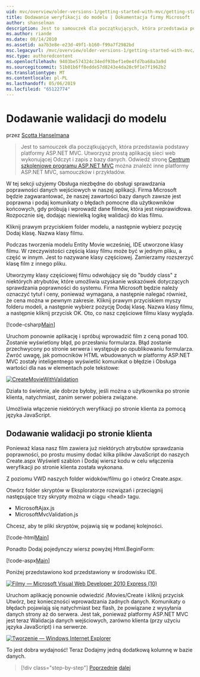 ```yaml
---
uid: mvc/overview/older-versions-1/getting-started-with-mvc/getting-started-with-mvc-part7
title: Dodawanie weryfikacji do modelu | Dokumentacja firmy Microsoft
author: shanselman
description: Jest to samouczek dla początkujących, która przedstawia podstawy platformy ASP.NET MVC. Utwórz prostą aplikację sieci web wykonującej Odczyt i zapis z bazy danych.
ms.author: riande
ms.date: 08/14/2010
ms.assetid: aa7b3e8e-e23d-49f1-b160-f99a7f2982bd
msc.legacyurl: /mvc/overview/older-versions-1/getting-started-with-mvc/getting-started-with-mvc-part7
msc.type: authoredcontent
ms.openlocfilehash: 9403be574324c34edf93bef1e0e4fd7ba68a3a9d
ms.sourcegitcommit: 51b01b6ff8edde57d8243e4da28c9f1e7f1962b2
ms.translationtype: MT
ms.contentlocale: pl-PL
ms.lasthandoff: 05/06/2019
ms.locfileid: "65122774"
---
```

# <a name="adding-validation-to-the-model"></a>Dodawanie walidacji do modelu

przez [Scotta Hanselmana](https://github.com/shanselman)

> Jest to samouczek dla początkujących, która przedstawia podstawy platformy ASP.NET MVC. Utworzysz prostą aplikację sieci web wykonującej Odczyt i zapis z bazy danych. Odwiedź stronę [Centrum szkoleniowe programu ASP.NET MVC](../../../index.md) można znaleźć inne platformy ASP.NET MVC, samouczków i przykładów.

W tej sekcji użyjemy Obsługa niezbędne do obsługi sprawdzania poprawności danych wejściowych w naszej aplikacji. Firma Microsoft będzie zagwarantować, że naszej zawartości bazy danych zawsze jest poprawna i podaj komunikaty o błędach pomocne dla użytkowników końcowych, gdy próbują i wprowadź dane filmów, która jest nieprawidłowa. Rozpocznie się, dodając niewielką logikę walidacji do klas filmu.

Kliknij prawym przyciskiem folder modelu, a następnie wybierz pozycję Dodaj klasę. Nazwa klasy filmu.

Podczas tworzenia modelu Entity Movie wcześniej, IDE utworzone klasy filmu. W rzeczywistości częścią klasy filmu może być w jednym pliku, a część w innym. Jest to nazywane klasy częściowej. Zamierzamy rozszerzyć klasę film z innego pliku.

Utworzymy klasy częściowej filmu odwołujący się do "buddy class" z niektórych atrybutów, które umożliwia uzyskanie wskazówek dotyczących sprawdzania poprawności do systemu. Firma Microsoft będzie należy oznaczyć tytuł i ceny, ponieważ wymagana, a następnie nalegać również, że cena można w pewnym zakresie. Kliknij prawym przyciskiem myszy folderu modeli, a następnie wybierz pozycję Dodaj klasę. Nazwa klasy filmu, a następnie kliknij przycisk OK. Oto, co nasz częściowe filmu klasy wygląda.

[!code-csharp[Main](getting-started-with-mvc-part7/samples/sample1.cs)]

Uruchom ponownie aplikację i spróbuj wprowadzić film z ceną ponad 100. Zostanie wyświetlony błąd, po przesłaniu formularza. Błąd zostanie przechwycony po stronie serwera i występuje po opublikowaniu formularza. Zwróć uwagę, jak pomocników HTML wbudowanych w platformy ASP.NET MVC zostały inteligentnego wyświetlić komunikat o błędzie i Obsługa wartości dla nas w elementach pole tekstowe:

[![CreateMovieWithValidation](getting-started-with-mvc-part7/_static/image2.png)](getting-started-with-mvc-part7/_static/image1.png)

Działa to świetnie, ale dobrze byłoby, jeśli można o użytkownika po stronie klienta, natychmiast, zanim serwer pobiera związane.

Umożliwia włączenie niektórych weryfikacji po stronie klienta za pomocą języka JavaScript.

## <a name="adding-client-side-validation"></a>Dodawanie walidacji po stronie klienta

Ponieważ klasa nasz film zawiera już niektórych atrybutów sprawdzania poprawności, po prostu musimy dodać kilka plików JavaScript do naszych Create.aspx Wyświetl szablon i Dodaj wiersz kodu w celu włączenia weryfikacji po stronie klienta została wykonana.

Z poziomu VWD naszych folder widoków/filmu go i otwórz Create.aspx.

Otwórz folder skryptów w Eksploratorze rozwiązań i przeciągnij następujące trzy skrypty można w ciągu &lt;head&gt; tagu.

- MicrosoftAjax.js
- MicrosoftMvcValidation.js

Chcesz, aby te pliki skryptów, pojawią się w podanej kolejności.

[!code-html[Main](getting-started-with-mvc-part7/samples/sample2.html)]

Ponadto Dodaj pojedynczy wiersz powyżej Html.BeginForm:

[!code-aspx[Main](getting-started-with-mvc-part7/samples/sample3.aspx)]

Poniżej przedstawiono kod przedstawiony w środowisku IDE.

[![Filmy — Microsoft Visual Web Developer 2010 Express (10)](getting-started-with-mvc-part7/_static/image4.png)](getting-started-with-mvc-part7/_static/image3.png)

Uruchom aplikację ponownie odwiedzić /Movies/Create i kliknij przycisk Utwórz, bez konieczności wprowadzania żadnych danych. Komunikaty o błędach pojawiają się natychmiast bez flash, że powiązane z wysyłania danych strony aż do serwera. Jest tak, ponieważ platformy ASP.NET MVC jest teraz Walidacja danych wejściowych, zarówno klienta (przy użyciu języka JavaScript) i na serwerze.

[![Tworzenie — Windows Internet Explorer](getting-started-with-mvc-part7/_static/image6.png)](getting-started-with-mvc-part7/_static/image5.png)

To jest dobra wydajność! Teraz Dodajmy jedną dodatkową kolumnę w bazie danych.

> [!div class="step-by-step"]
> [Poprzednie](getting-started-with-mvc-part6.md)
> [dalej](getting-started-with-mvc-part8.md)

